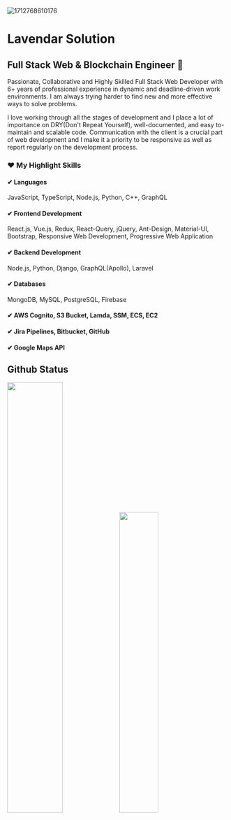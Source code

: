 ![1712768610176](https://github.com/lavendar-k/lavendarsolution/assets/117616805/9901ab30-3c3e-425f-bfaf-396dab2fc327)

# Lavendar Solution
## Full Stack Web & Blockchain Engineer 👋
<p>
Passionate, Collaborative and Highly Skilled Full Stack Web Developer with 6+ years of professional experience in dynamic and deadline-driven work environments. 
I am always trying harder to find new and more effective ways to solve problems.
</p>
I love working through all the stages of development and I place a lot of importance on DRY(Don't Repeat Yourself), well-documented, and easy to-maintain and scalable code.
Communication with the client is a crucial part of web development and I make it a priority to be responsive as well as report regularly on the development process.

### ❤ My Highlight Skills
#### ✔ Languages
JavaScript, TypeScript, Node.js, Python, C++, GraphQL
#### ✔ Frontend Development
React.js, Vue.js, Redux, React-Query, jQuery, Ant-Design, Material-UI, Bootstrap, Responsive Web Development, Progressive Web Application
#### ✔ Backend Development
Node.js, Python, Django, GraphQL(Apollo), Laravel
#### ✔ Databases
MongoDB, MySQL, PostgreSQL, Firebase
#### ✔ AWS Cognito, S3 Bucket, Lamda, SSM, ECS, EC2
#### ✔ Jira Pipelines, Bitbucket, GitHub
#### ✔ Google Maps API

## Github Status
<div>
<img src="https://github-readme-stats-sigma-five.vercel.app/api?username=lavendar-k&count_private=true" width="50.25%"/>
<img src="https://github-readme-stats-sigma-five.vercel.app/api/top-langs/?username=lavendar-k&layout=compact" width="42%"/>
</div>
